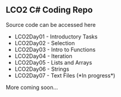 **LCO2 C# Coding Repo**
--------------------

Source code can be accessed here

<ul>
<li>LCO2Day01 - Introductory Tasks</li>
<li>LCO2Day02 - Selection</li>
<li>LCO2Day03 - Intro to Functions</li>
<li>LCO2Day04 - Iteration</li>
<li>LCO2Day05 - Lists and Arrays</li>
<li>LCO2Day06 - Strings</li>
<li>LCO2Day07 - Text Files (*In progress*)</li>
</ul>
More coming soon...

